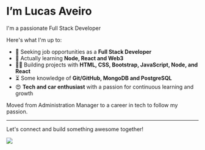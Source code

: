 <div>
  <h1>I’m Lucas Aveiro</h1>
  <p>I'm a passionate Full Stack Developer</p>
  <p>Here's what I'm up to:</p>
  <ul>
    <li>👀 Seeking job opportunities as a <strong>Full Stack Developer</strong></li>
    <li>🌱 Actually learning <strong>Node, React and Web3</strong></li>
    <li>👨‍💻 Building projects with <strong>HTML, CSS, Bootstrap, JavaScript, Node, and React</strong></li>
    <li>⏳ Some knowledge of <strong>Git/GitHub, MongoDB and PostgreSQL</strong></li>
    <li>😍 <strong>Tech and car enthusiast</strong> with a passion for continuous learning and growth</li>
  </ul>
  <p>Moved from Administration Manager to a career in tech to follow my passion.</p>
  <hr>
  <p>Let's connect and build something awesome together!</p>
  <div>
    <a href="https://www.linkedin.com/in/lucas-aveiro-8b061897/" target="_blank">
      <img src="https://img.icons8.com/color/48/000000/linkedin.png"/>
    </a>
  </div>
</div>



<!---
lucasaveiro/lucasaveiro is a ✨ special ✨ repository because its `README.md` (this file) appears on your GitHub profile.
You can click the Preview link to take a look at your changes.
--->
